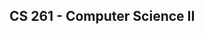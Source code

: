 ## CS 261 - Computer Science II

<!-- [Course Syllabus](CS240-syllabus.pdf)
[Visit Canvas for Full Schedule](https://canvas.pugetsound.edu)

### Homework

- [Hwk 1: Github Homepage](hwk1.ghpages/)
- [Hwk 2: Wordplay](hwk2.wordplay/)
- [Hwk 3: Scoreboard](hwk3.scoreboard/)
- [Hwk 4: Schelling's Model](hwk4.schelling/)
- [Hwk 5: Simone](hwk5.simone/)

### In-Class Labs

- [Command Line Tutorial](lab.cmd/)
- [Git (a): The Basics. Staging, Committing, Undoing](lab.git1/)
- [Git (b): Branching, Merging, Conflicts](lab.git2/)
- [Unit Testing: Jasmine](lab.testing/) -->
